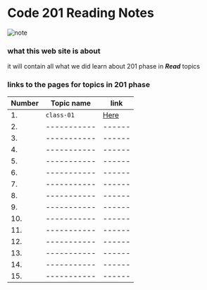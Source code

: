 # Code 201 Reading Notes

![note](https://images-na.ssl-images-amazon.com/images/I/81nia28xsOL._AC_SX466_.jpg)

###  what this web site is about

it will contain all what we did learn about 201 phase in ***Read*** topics

### links to the pages for topics in 201 phase 

Number|Topic name | link
------|-----------|------
1.    |`class-01` |[Here](https://yazanalaiwah.github.io/reading-notes/class-01)
2.    |-----------|------
3.    |-----------|------
4.    |-----------|------
5.    |-----------|------
6.    |-----------|------
7.    |-----------|------
8.    |-----------|------
9.    |-----------|------
10.   |-----------|------
11.   |-----------|------
12.   |-----------|------
13.   |-----------|------
14.   |-----------|------
15.   |-----------|------
